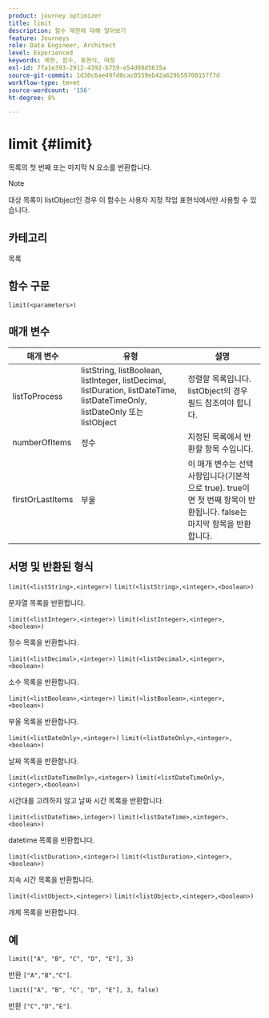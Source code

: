 ```yaml
---
product: journey optimizer
title: limit
description: 함수 제한에 대해 알아보기
feature: Journeys
role: Data Engineer, Architect
level: Experienced
keywords: 제한, 함수, 표현식, 여정
exl-id: 7fa1e393-2912-4392-b759-e54d08d5635a
source-git-commit: 1d30c6ae49fd0cac0559eb42a629b59708157f7d
workflow-type: tm+mt
source-wordcount: '156'
ht-degree: 8%

---
```


# limit {#limit}

목록의 첫 번째 또는 마지막 N 요소를 반환합니다.

>[!NOTE]
>
>대상 목록이 listObject인 경우 이 함수는 사용자 지정 작업 표현식에서만 사용할 수 있습니다.

## 카테고리

목록

## 함수 구문

`limit(<parameters>)`

## 매개 변수

| 매개 변수 | 유형 | 설명 |
|-----------|------------------|------------------|
| listToProcess | listString, listBoolean, listInteger, listDecimal, listDuration, listDateTime, listDateTimeOnly, listDateOnly 또는 listObject | 정렬할 목록입니다. listObject의 경우 필드 참조여야 합니다. |
| numberOfItems | 정수 | 지정된 목록에서 반환할 항목 수입니다. |
| firstOrLastItems | 부울 | 이 매개 변수는 선택 사항입니다(기본적으로 true). true이면 첫 번째 항목이 반환됩니다. false는 마지막 항목을 반환합니다. |

## 서명 및 반환된 형식

`limit(<listString>,<integer>)`
`limit(<listString>,<integer>,<boolean>)`

문자열 목록을 반환합니다.

`limit(<listInteger>,<integer>)`
`limit(<listInteger>,<integer>,<boolean>)`

정수 목록을 반환합니다.

`limit(<listDecimal>,<integer>)`
`limit(<listDecimal>,<integer>,<boolean>)`

소수 목록을 반환합니다.

`limit(<listBoolean>,<integer>)`
`limit(<listBoolean>,<integer>,<boolean>)`

부울 목록을 반환합니다.

`limit(<listDateOnly>,<integer>)`
`limit(<listDateOnly>,<integer>,<boolean>)`

날짜 목록을 반환합니다.

`limit(<listDateTimeOnly>,<integer>)`
`limit(<listDateTimeOnly>,<integer>,<boolean>)`

시간대를 고려하지 않고 날짜 시간 목록을 반환합니다.

`limit(<listDateTime>,integer>)`
`limit(<listDateTime>,<integer>,<boolean>)`

datetime 목록을 반환합니다.

`limit(<listDuration>,<integer>)`
`limit(<listDuration>,<integer>,<boolean>)`

지속 시간 목록을 반환합니다.

`limit(<listObject>,<integer>)`
`limit(<listObject>,<integer>,<boolean>)`

개체 목록을 반환합니다.

## 예

`limit(["A", "B", "C", "D", "E"], 3)`

반환 `["A","B","C"]`.

`limit(["A", "B", "C", "D", "E"], 3, false)`

반환 `["C","D","E"]`.
